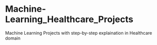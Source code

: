# Machine-Learning_Healthcare_Projects
Machine Learning Projects with step-by-step explaination in Healthcare domain
